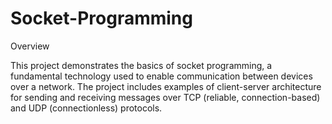 # Socket-Programming
Overview

This project demonstrates the basics of socket programming, a fundamental technology used to enable communication between devices over a network. The project includes examples of client-server architecture for sending and receiving messages over TCP (reliable, connection-based) and UDP (connectionless) protocols.
